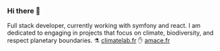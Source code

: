 ### Hi there 👋
Full stack developer, currently working with symfony and react. I am dedicated to engaging in projects that focus on climate, biodiversity, and respect planetary boundaries.
⚗️ [climatelab.fr](https://climatelab.fr)  ✋ [amace.fr](https://amace.fr)

<!--
**alexandre-mace/alexandre-mace** is a ✨ _special_ ✨ repository because its `README.md` (this file) appears on your GitHub profile.
Here are some ideas to get you started:
- 🔭 I’m currently working on ...
- 🌱 I’m currently learning ...
- 👯 I’m looking to collaborate on ...
- 🤔 I’m looking for help with ...
- 💬 Ask me about ...
- 📫 How to reach me: ...
- 😄 Pronouns: ...
- ⚡ Fun fact: ...
-->
